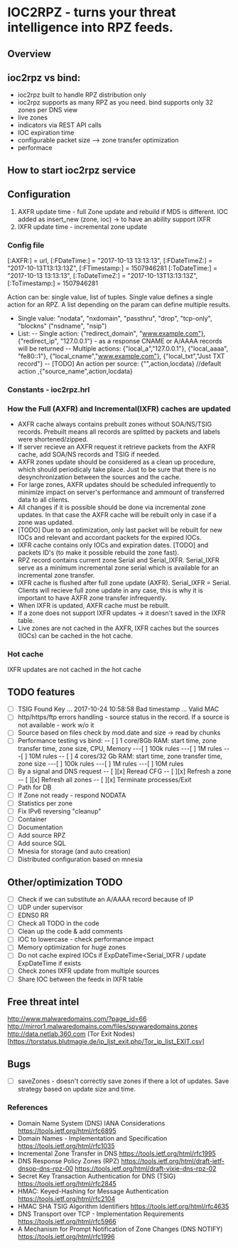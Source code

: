 #  IOC2RPZ - turns your threat intelligence into RPZ feeds.
## Overview

## ioc2rpz vs bind:
- ioc2rpz built to handle RPZ distribution only
- ioc2rpz supports as many RPZ as you need. bind supports only 32 zones per DNS view
- live zones
- indicators via REST API calls
- IOC expiration time
- configurable packet size --> zone transfer optimization
- performace

## How to start ioc2rpz service

## Configuration
1. AXFR update time - full Zone update and rebuild if MD5 is different. IOC added as insert_new (zone, ioc) -> to have an ability support IXFR
2. IXFR update time - incremental zone update
### Config file

[:AXFR:] = url,
[:FDateTime:] = "2017-10-13 13:13:13", [:FDateTimeZ:] = "2017-10-13T13:13:13Z", [:FTimestamp:] = 1507946281
[:ToDateTime:] = "2017-10-13 13:13:13", [:ToDateTimeZ:] = "2017-10-13T13:13:13Z", [:ToTimestamp:] = 1507946281


Action can be: single value, list of tuples. Single value defines a single action for an RPZ. A list depending on the param can define multiple results.
- Single value: "nodata", "nxdomain", "passthru", "drop", "tcp-only", "blockns" ("nsdname", "nsip")
- List:
-- Single action: {"redirect_domain", "www.example.com"}, {"redirect_ip", "127.0.0.1"} - as a response CNAME or A/AAAA records will be returned
-- Multiple actions: {"local_a","127.0.0.1"}, {"local_aaaa", "fe80::1"}, {"local_cname","www.example.com"}, {"local_txt","Just TXT record"}
-- [TODO] An action per source: {"",action,locdata} //default action ,{"source_name",action,locdata}

### Constants - ioc2rpz.hrl


### How the Full (AXFR) and Incremental(IXFR) caches are updated
- AXFR cache always contains prebuilt zones without SOA/NS/TSIG records. Prebuilt means all records are splitted by packets and labels were shortened/zipped.
- If server recieve an AXFR request it retrieve packets from the AXFR cache, add SOA/NS records and TSIG if needed.
- AXFR zones update should be considered as a clean up procedure, which should periodicaly take place. Just to be sure that there is no desynchronization between the sources and the cache.
- For large zones, AXFR updates should be scheduled infrequently to minimize impact on server's performance and ammount of transferred data to all clients.
- All changes if it is possible should be done via incremental zone updates. In that case the AXFR cache will be rebuilt only in case if a zone was updated.
- [TODO] Due to an optimization, only last packet will be rebuilt for new IOCs and relevant and accordant packets for the expired IOCs.
- IXFR cache contains only IOCs and expiration dates. [TODO] and packets ID's (to make it possible rebuild the zone fast).
- RPZ record contains current zone Serial and Serial_IXFR. Serial_IXFR serve as a minimum incremental zone serial which is available for an incremental zone transfer.
- IXFR cache is flushed after full zone update (AXFR). Serial_IXFR = Serial. Clients will recieve full zone update in any case, this is why it is important to have AXFR zone transfer infrequently.
- When IXFR is updated, AXFR cache must be rebuilt.
- If a zone does not support IXFR updates -> it doesn't saved in the IXFR table.
- Live zones are not cached in the AXFR, IXFR caches but the sources (IOCs) can be cached in the hot cache.

### Hot cache
IXFR updates are not cached in the hot cache

## TODO features
- [ ] TSIG Found Key ... 2017-10-24 10:58:58 Bad timestamp ... Valid MAC
- [ ] http/https/ftp errors handling - source status in the record. If a source is not available - work w/o it
- [ ] Source based on files check by mod.date and size -> read by chunks
- [ ] Performance testing vs bind:
-- [ ] 1 core/8Gb RAM: start time, zone transfer time, zone size, CPU, Memory
---[ ] 100k rules
---[ ] 1M rules
---[ ] 10M rules
-- [ ] 4 cores/32 Gb RAM: start time, zone transfer time, zone size
---[ ] 100k rules
---[ ] 1M rules
---[ ] 10M rules
- [ ] By a signal and DNS request
-- [ ][x] Reread CFG
-- [ ][x] Refresh a zone
-- [ ][x] Refresh all zones
-- [ ][x] Terminate processes/Exit
- [ ] Path for DB
- [ ] If Zone not ready - respond NODATA
- [ ] Statistics per zone
- [ ] Fix IPv6 reversing "cleanup"
- [ ] Container
- [ ] Documentation
- [ ] Add source RPZ
- [ ] Add source SQL
- [ ] Mnesia for storage (and auto creation)
- [ ] Distributed configuration based on mnesia

## Other/optimization TODO
- [ ] Check if we can substitute an A/AAAA record because of IP
- [ ] UDP under supervisor
- [ ] EDNS0 RR
- [ ] Check all TODO in the code
- [ ] Clean up the code & add comments
- [ ] IOC to lowercase - check performance impact
- [ ] Memory optimization for huge zones
- [ ] Do not cache expired IOCs if ExpDateTime<Serial_IXFR / update ExpDateTime if exists
- [ ] Check zones IXFR update from multiple sources
- [ ] Share IOC between the feedx in IXFR table

## Free threat intel
http://www.malwaredomains.com/?page_id=66
http://mirror1.malwaredomains.com/files/spywaredomains.zones
http://data.netlab.360.com
(Tor Exit Nodes) [https://torstatus.blutmagie.de/ip_list_exit.php/Tor_ip_list_EXIT.csv]


## Bugs
- [ ] saveZones - doesn't correctly save zones if there a lot of updates. Save strategy based on update size and time.

### References
- Domain Name System (DNS) IANA Considerations
https://tools.ietf.org/html/rfc6895
- Domain Names - Implementation and Specification
https://tools.ietf.org/html/rfc1035
- Incremental Zone Transfer in DNS
https://tools.ietf.org/html/rfc1995
- DNS Response Policy Zones (RPZ)
https://tools.ietf.org/html/draft-ietf-dnsop-dns-rpz-00
https://tools.ietf.org/html/draft-vixie-dns-rpz-02
- Secret Key Transaction Authentication for DNS (TSIG)
https://tools.ietf.org/html/rfc2845
- HMAC: Keyed-Hashing for Message Authentication
https://tools.ietf.org/html/rfc2104
- HMAC SHA TSIG Algorithm Identifiers
https://tools.ietf.org/html/rfc4635
- DNS Transport over TCP - Implementation Requirements
https://tools.ietf.org/html/rfc5966
- A Mechanism for Prompt Notification of Zone Changes (DNS NOTIFY)
https://tools.ietf.org/html/rfc1996